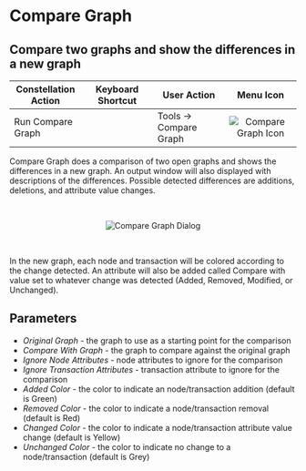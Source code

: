# Compare Graph

## Compare two graphs and show the differences in a new graph

<table class="table table-striped">
<colgroup>
<col style="width: 25%" />
<col style="width: 25%" />
<col style="width: 25%" />
<col style="width: 25%" />
</colgroup>
<thead>
<tr class="header">
<th>Constellation Action</th>
<th>Keyboard Shortcut</th>
<th>User Action</th>
<th style="text-align: center;">Menu Icon</th>
</tr>
</thead>
<tbody>
<tr class="odd">
<td>Run Compare Graph</td>
<td></td>
<td>Tools -&gt; Compare Graph</td>
<td style="text-align: center;"><img src="../ext/docs/CoreVisualGraph/resources/compareGraph_1.png" alt="Compare Graph Icon" /></td>
</tr>
</tbody>
</table>

Compare Graph does a comparison of two open graphs and shows the
differences in a new graph. An output window will also displayed with
descriptions of the differences. Possible detected differences are
additions, deletions, and attribute value changes.

<br />
<div style="text-align: center">

<img src="../ext/docs/CoreVisualGraph/resources/CompareGraph.png" alt="Compare Graph
Dialog" />

</div>
<br />

In the new graph, each node and transaction will be colored according
to the change detected. An attribute will also be added called Compare
with value set to whatever change was detected (Added, Removed,
Modified, or Unchanged).

## Parameters

-   *Original Graph* - the graph to use as a starting point for the
    comparison
-   *Compare With Graph* - the graph to compare against the original
    graph
-   *Ignore Node Attributes* - node attributes to ignore for the
    comparison
-   *Ignore Transaction Attributes* - transaction attribute to ignore
    for the comparison
-   *Added Color* - the color to indicate an node/transaction addition
    (default is Green)
-   *Removed Color* - the color to indicate a node/transaction removal
    (default is Red)
-   *Changed Color* - the color to indicate a node/transaction
    attribute value change (default is Yellow)
-   *Unchanged Color* - the color to indicate no change to a
    node/transaction (default is Grey)
